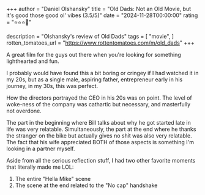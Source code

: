 +++
author = "Daniel Olshansky"
title = "Old Dads: Not an Old Movie, but it's good those good ol' vibes (3.5/5)"
date = "2024-11-28T00:00:00"
rating = "⭐⭐⭐🌟"

description = "Olshansky's review of Old Dads"
tags = [
    "movie",
]
rotten_tomatoes_url = "https://www.rottentomatoes.com/m/old_dads"
+++

A great film for the guys out there when you're looking for something lighthearted and fun.

I probably would have found this a bit boring or cringey if I had watched it in my 20s, but as
a single male, aspiring father, entrepreneur early in his journey, in my 30s, this was perfect.

How the directors portrayed the CEO in his 20s was on point. The level of woke-ness
of the company was cathartic but necessary, and masterfully not overdone.

The part in the beginning where Bill talks about why he got started late in life
was very relatable. Simultaneously, the part at the end where he thanks the stranger
on the bike but actually gives no shit was also very relatable. The fact that his
wife appreciated BOTH of those aspects is something I'm looking in a partner myself.

Aside from all the serious reflection stuff, I had two other favorite moments that literally made me LOL:

1. The entire "Hella Mike" scene
2. The scene at the end related to the "No cap" handshake
